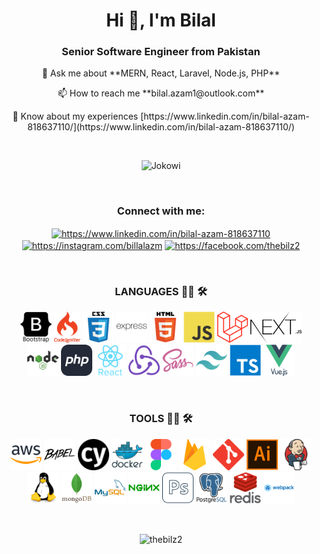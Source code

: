 <h1 align="center">Hi 👋, I'm Bilal</h1>
<h3 align="center">Senior Software Engineer from Pakistan</h3>

<p align="center">💬 Ask me about **MERN, React, Laravel, Node.js, PHP**</p>

<p align="center">📫 How to reach me **bilal.azam1@outlook.com**</p>

<p align="center">📄 Know about my experiences [https://www.linkedin.com/in/bilal-azam-818637110/](https://www.linkedin.com/in/bilal-azam-818637110/)</p>

<br />

<div align="center">

![Jokowi](https://github-profile-summary-cards.vercel.app/api/cards/profile-details?username=thebilz2&theme=monokai)

</div>

<br />

<h3 align="center">Connect with me:</h3>
<p align="center">
<a href="https://www.linkedin.com/in/bilal-azam-818637110" target="blank"><img align="center" src="https://raw.githubusercontent.com/rahuldkjain/github-profile-readme-generator/master/src/images/icons/Social/linked-in-alt.svg" alt="https://www.linkedin.com/in/bilal-azam-818637110" height="30" width="40" /></a>
<a href="https://instagram.com/billalazm" target="blank"><img align="center" src="https://raw.githubusercontent.com/rahuldkjain/github-profile-readme-generator/master/src/images/icons/Social/instagram.svg" alt="https://instagram.com/billalazm" height="30" width="40" /></a>
<a href="https://facebook.com/thebilz2" target="blank"><img align="center" src="https://raw.githubusercontent.com/rahuldkjain/github-profile-readme-generator/master/src/images/icons/Social/facebook.svg" alt="https://facebook.com/thebilz2" height="30" width="40" /></a>
</p>

<br />

<h3 align="center">LANGUAGES 👨‍💻 🛠</h3>

<p align="center">
    <img src="./icons/languages/bootstrap.svg" style="width: auto; height: 50px"/>
    <img src="./icons/languages/codeignitor.svg" style="width: auto; height: 50px"/>
    <img src="./icons/languages/css3.svg" style="width: auto; height: 50px"/>
    <img src="./icons/languages/express.svg" style="width: auto; height: 50px"/>
    <img src="./icons/languages/html5.svg" style="width: auto; height: 50px"/>
    <img src="./icons/languages/javascript.svg" style="width: auto; height: 50px"/>
    <img src="./icons/languages/laravel.svg" style="width: auto; height: 50px"/>
    <img src="./icons/languages/next.svg" style="width: auto; height: 50px"/>
    <img src="./icons/languages/nodejs.svg" style="width: auto; height: 50px"/>
    <img src="./icons/languages/PHP.svg" style="width: auto; height: 50px"/>
    <img src="./icons/languages/react.svg" style="width: auto; height: 50px"/>
    <img src="./icons/languages/redux.svg" style="width: auto; height: 50px"/>
    <img src="./icons/languages/sass.svg" style="width: auto; height: 50px"/>
    <img src="./icons/languages/tailwind.svg" style="width: auto; height: 50px"/>
    <img src="./icons/languages/typescript.svg" style="width: auto; height: 50px"/>
    <img src="./icons/languages/vuejs.svg" style="width: auto; height: 50px"/>
</p>

<br />

<h3 align="center">TOOLS 👨‍💻 🛠</h3>

<p align="center">
    <img src="./icons/tools/aws.svg" style="width: auto; height: 50px"/>
    <img src="./icons/tools/babel.svg" style="width: auto; height: 50px"/>
    <img src="./icons/tools/cypress.svg" style="width: auto; height: 50px"/>
    <img src="./icons/tools/docker.svg" style="width: auto; height: 50px"/>
    <img src="./icons/tools/figma.svg" style="width: auto; height: 50px"/>
    <img src="./icons/tools/firease.svg" style="width: auto; height: 50px"/>
    <img src="./icons/tools/git.svg" style="width: auto; height: 50px"/>
    <img src="./icons/tools/illustrator.svg" style="width: auto; height: 50px"/>
    <img src="./icons/tools/jenkins.svg" style="width: auto; height: 50px"/>
    <img src="./icons/tools/linux.svg" style="width: auto; height: 50px"/>
    <img src="./icons/tools/mongodb.svg" style="width: auto; height: 50px"/>
    <img src="./icons/tools/mysql.svg" style="width: auto; height: 50px"/>
    <img src="./icons/tools/nginx.svg" style="width: auto; height: 50px"/>
    <img src="./icons/tools/photoshop.svg" style="width: auto; height: 50px"/>
    <img src="./icons/tools/postgresql.svg" style="width: auto; height: 50px"/>
    <img src="./icons/tools/redis.svg" style="width: auto; height: 50px"/>
    <img src="./icons/tools/webpack.svg" style="width: auto; height: 50px"/>
</p>

<br />

<p align="center">
    <img align="center" src="https://github-readme-stats.vercel.app/api/top-langs?username=thebilz2&show_icons=true&locale=en&layout=donut" alt="thebilz2" />
</p>
